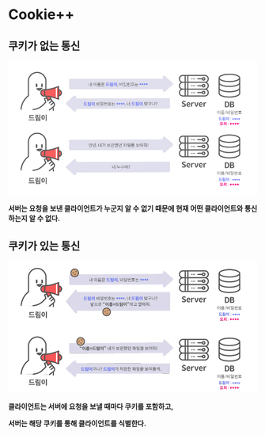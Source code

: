 # **Cookie++**

## 쿠키가 없는 통신

![Untitled](../IMAGE/cookies%2B%2B1.png)

**서버는 요청을 보낸 클라이언트가 누군지 알 수 없기 때문에 현재 어떤 클라이언트와 통신하는지 알 수 없다.**

## 쿠키가 있는 통신

![Untitled](../IMAGE/cookies%2B%2B2.png)

**클라이언트는 서버에 요청을 보낼 때마다 쿠키를 포함하고,** 

**서버는 해당 쿠키를 통해 클라이언트를 식별한다.**